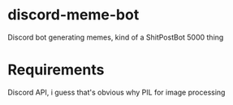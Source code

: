# discord-meme-bot
Discord bot generating memes, kind of a ShitPostBot 5000 thing

# Requirements
Discord API, i guess that's obvious why
PIL for image processing
